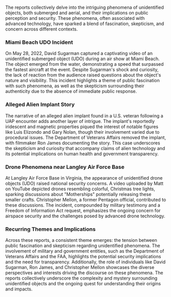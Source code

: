 The reports collectively delve into the intriguing phenomena of unidentified objects, both submerged and aerial, and their implications on public perception and security. These phenomena, often associated with advanced technology, have sparked a blend of fascination, skepticism, and concern across different contexts.

### Miami Beach UDO Incident
On May 28, 2022, David Sugarman captured a captivating video of an unidentified submerged object (UDO) during an air show at Miami Beach. The object emerged from the water, demonstrating a speed that surpassed the fastest aircraft at the event. Despite Sugarman's shock and curiosity, the lack of reaction from the audience raised questions about the object's nature and visibility. This incident highlights a theme of public fascination with such phenomena, as well as the skepticism surrounding their authenticity due to the absence of immediate public response.

### Alleged Alien Implant Story
The narrative of an alleged alien implant found in a U.S. veteran following a UAP encounter adds another layer of intrigue. The implant's reportedly iridescent and magnetic properties piqued the interest of notable figures like Luis Elizondo and Gary Nolan, though their involvement varied due to procedural issues. The Department of Veterans Affairs removed the implant, with filmmaker Ron James documenting the story. This case underscores the skepticism and curiosity that accompany claims of alien technology and its potential implications on human health and government transparency.

### Drone Phenomena near Langley Air Force Base
At Langley Air Force Base in Virginia, the appearance of unidentified drone objects (UDO) raised national security concerns. A video uploaded by Matt on YouTube depicted drones resembling colorful, Christmas tree lights, sparking discussions about "Motherships" potentially releasing these smaller crafts. Christopher Mellon, a former Pentagon official, contributed to these discussions. The incident, compounded by military testimony and a Freedom of Information Act request, emphasizes the ongoing concern for airspace security and the challenges posed by advanced drone technology.

### Recurring Themes and Implications
Across these reports, a consistent theme emerges: the tension between public fascination and skepticism regarding unidentified phenomena. The involvement of military and government entities, such as the Department of Veterans Affairs and the FAA, highlights the potential security implications and the need for transparency. Additionally, the role of individuals like David Sugarman, Ron James, and Christopher Mellon showcases the diverse perspectives and interests driving the discourse on these phenomena. The reports collectively underscore the complexity and mystery surrounding unidentified objects and the ongoing quest for understanding their origins and impacts.